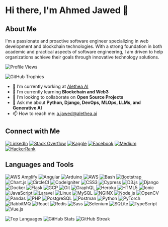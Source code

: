 # Hi there, I'm Ahmed Jawed 👋

## About Me
I'm a passionate and proactive software engineer specializing in web development and blockchain technologies. With a strong foundation in both academic and practical aspects of software engineering, I am driven to help organizations achieve their goals through innovative technology solutions.

![Profile Views](https://komarev.com/ghpvc/?username=ahmedjawedaj&label=Profile%20views&color=0e75b6&style=flat)

![GitHub Trophies](https://github-profile-trophy.vercel.app/?username=ahmedjawedaj)

- 🔭 I’m currently working at [Alethea AI](https://alethea.ai)
- 🌱 I’m currently learning **Blockchain and Web3**
- 👯 I’m looking to collaborate on **Open Source Projects**
- 💬 Ask me about **Python, Django, DevOps, MLOps, LLMs, and Generative AI**
- 📫 How to reach me: [a.jawed@alethea.ai](mailto:a.jawed@alethea.ai)

## Connect with Me
[![LinkedIn](https://raw.githubusercontent.com/rahuldkjain/github-profile-readme-generator/master/src/images/icons/Social/linked-in-alt.svg)](https://linkedin.com/in/ahmedjawed)
[![Stack Overflow](https://raw.githubusercontent.com/rahuldkjain/github-profile-readme-generator/master/src/images/icons/Social/stack-overflow.svg)](https://stackoverflow.com/users/8646943)
[![Kaggle](https://raw.githubusercontent.com/rahuldkjain/github-profile-readme-generator/master/src/images/icons/Social/kaggle.svg)](https://kaggle.com/ahmedjawed)
[![Facebook](https://raw.githubusercontent.com/rahuldkjain/github-profile-readme-generator/master/src/images/icons/Social/facebook.svg)](https://fb.com/ahmed.jawed.73)
[![Medium](https://raw.githubusercontent.com/rahuldkjain/github-profile-readme-generator/master/src/images/icons/Social/medium.svg)](https://medium.com/@ahmedjawed)
[![HackerRank](https://raw.githubusercontent.com/rahuldkjain/github-profile-readme-generator/master/src/images/icons/Social/hackerrank.svg)](https://www.hackerrank.com/ahmed_jawed_tec1)

## Languages and Tools
<!-- Icons -->
![AWS Amplify](https://docs.amplify.aws/assets/logo-dark.svg)
![Angular](https://angular.io/assets/images/logos/angular/angular.svg)
![Arduino](https://cdn.worldvectorlogo.com/logos/arduino-1.svg)
![AWS](https://raw.githubusercontent.com/devicons/devicon/master/icons/amazonwebservices/amazonwebservices-original-wordmark.svg)
![Bash](https://www.vectorlogo.zone/logos/gnu_bash/gnu_bash-icon.svg)
![Bootstrap](https://raw.githubusercontent.com/devicons/devicon/master/icons/bootstrap/bootstrap-plain-wordmark.svg)
![Chart.js](https://www.chartjs.org/media/logo-title.svg)
![CircleCI](https://www.vectorlogo.zone/logos/circleci/circleci-icon.svg)
![CodeIgniter](https://cdn.worldvectorlogo.com/logos/codeigniter.svg)
![CSS3](https://raw.githubusercontent.com/devicons/devicon/master/icons/css3/css3-original-wordmark.svg)
![Cypress](https://raw.githubusercontent.com/simple-icons/simple-icons/6e46ec1fc23b60c8fd0d2f2ff46db82e16dbd75f/icons/cypress.svg)
![D3.js](https://raw.githubusercontent.com/devicons/devicon/master/icons/d3js/d3js-original.svg)
![Django](https://cdn.worldvectorlogo.com/logos/django.svg)
![Docker](https://raw.githubusercontent.com/devicons/devicon/master/icons/docker/docker-original-wordmark.svg)
![Flask](https://www.vectorlogo.zone/logos/pocoo_flask/pocoo_flask-icon.svg)
![GCP](https://www.vectorlogo.zone/logos/google_cloud/google_cloud-icon.svg)
![Git](https://www.vectorlogo.zone/logos/git-scm/git-scm-icon.svg)
![GraphQL](https://www.vectorlogo.zone/logos/graphql/graphql-icon.svg)
![Heroku](https://www.vectorlogo.zone/logos/heroku/heroku-icon.svg)
![HTML5](https://raw.githubusercontent.com/devicons/devicon/master/icons/html5/html5-original-wordmark.svg)
![Ionic](https://upload.wikimedia.org/wikipedia/commons/d/d1/Ionic_Logo.svg)
![JavaScript](https://raw.githubusercontent.com/devicons/devicon/master/icons/javascript/javascript-original.svg)
![Laravel](https://raw.githubusercontent.com/devicons/devicon/master/icons/laravel/laravel-plain-wordmark.svg)
![Linux](https://raw.githubusercontent.com/devicons/devicon/master/icons/linux/linux-original.svg)
![MySQL](https://raw.githubusercontent.com/devicons/devicon/master/icons/mysql/mysql-original-wordmark.svg)
![NGINX](https://raw.githubusercontent.com/devicons/devicon/master/icons/nginx/nginx-original.svg)
![Node.js](https://raw.githubusercontent.com/devicons/devicon/master/icons/nodejs/nodejs-original-wordmark.svg)
![OpenCV](https://www.vectorlogo.zone/logos/opencv/opencv-icon.svg)
![Pandas](https://raw.githubusercontent.com/devicons/devicon/2ae2a900d2f041da66e950e4d48052658d850630/icons/pandas/pandas-original.svg)
![PHP](https://raw.githubusercontent.com/devicons/devicon/master/icons/php/php-original.svg)
![PostgreSQL](https://raw.githubusercontent.com/devicons/devicon/master/icons/postgresql/postgresql-original-wordmark.svg)
![Postman](https://www.vectorlogo.zone/logos/getpostman/getpostman-icon.svg)
![Python](https://raw.githubusercontent.com/devicons/devicon/master/icons/python/python-original.svg)
![PyTorch](https://www.vectorlogo.zone/logos/pytorch/pytorch-icon.svg)
![RabbitMQ](https://www.vectorlogo.zone/logos/rabbitmq/rabbitmq-icon.svg)
![React](https://raw.githubusercontent.com/devicons/devicon/master/icons/react/react-original-wordmark.svg)
![Redis](https://raw.githubusercontent.com/devicons/devicon/master/icons/redis/redis-original-wordmark.svg)
![Sass](https://raw.githubusercontent.com/devicons/devicon/master/icons/sass/sass-original.svg)
![Selenium](https://raw.githubusercontent.com/detain/svg-logos/780f25886640cef088af994181646db2f6b1a3f8/svg/selenium-logo.svg)
![SQLite](https://www.vectorlogo.zone/logos/sqlite/sqlite-icon.svg)
![TypeScript](https://raw.githubusercontent.com/devicons/devicon/master/icons/typescript/typescript-original.svg)
![Vue.js](https://raw.githubusercontent.com/devicons/devicon/master/icons/vuejs/vuejs-original-wordmark.svg)

![Top Languages](https://github-readme-stats.vercel.app/api/top-langs?username=ahmedjawed01&show_icons=true&locale=en&layout=compact)
![GitHub Stats](https://github-readme-stats-git-masterrstaa-rickstaa.vercel.app/api?username=ahmedjawedaj&show_icons=true&include_all_commits=true&count_private=true&include_orgs=true&show_owner=true&langs_count=10)
![GitHub Streak](https://github-readme-streak-stats.herokuapp.com/?user=ahmedjawedaj&)
